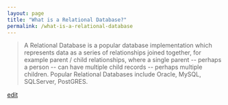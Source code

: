 ```yaml
---
layout: page
title: "What is a Relational Database?"
permalink: /what-is-a-relational-database
---
```


> A Relational Database is a popular database implementation which represents data as a series of relationships joined together, for example parent / child relationships, where a single parent -- perhaps a person -- can have multiple child records -- perhaps multiple children. Popular Relational Databases include Oracle, MySQL, SQLServer, PostGRES.

<p class="edit-term"><a href="https://github.com/and-digital/tech-definitions/blob/master/definitions/data/relational-database.md">edit</a></p>
